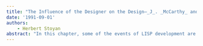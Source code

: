 ```yaml
---
title: "The Influence of the Designer on the Design—_J_. _McCarthy_ and _LISP_"
date: '1991-09-01'
authors: 
    - Herbert Stoyan
abstract: "In this chapter, some of the events of LISP development are protocolled. Step by step, the implementers became independent of McCarthy. In 1962 the internal drive was stronger than McCarthy's proposals. The results are somehow ambiguous."
---
```


